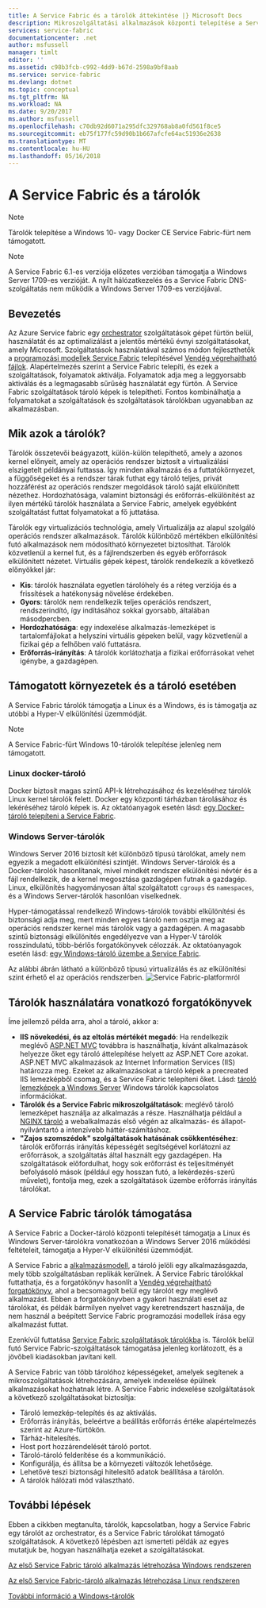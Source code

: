 ```yaml
---
title: A Service Fabric és a tárolók áttekintése |} Microsoft Docs
description: Mikroszolgáltatási alkalmazások központi telepítése a Service Fabric és tárolók használatának áttekintése. Ez a cikk ismerteti, hogyan használható a tárolók áttekintése és a Service Fabric elérhető képességek.
services: service-fabric
documentationcenter: .net
author: msfussell
manager: timlt
editor: ''
ms.assetid: c98b3fcb-c992-4dd9-b67d-2598a9bf8aab
ms.service: service-fabric
ms.devlang: dotnet
ms.topic: conceptual
ms.tgt_pltfrm: NA
ms.workload: NA
ms.date: 9/20/2017
ms.author: msfussell
ms.openlocfilehash: c70db92d6071a295dfc329768ab8a0fd561f8ce5
ms.sourcegitcommit: eb75f177fc59d90b1b667afcfe64ac51936e2638
ms.translationtype: MT
ms.contentlocale: hu-HU
ms.lasthandoff: 05/16/2018
---
```

# <a name="service-fabric-and-containers"></a>A Service Fabric és a tárolók
> [!NOTE]
> Tárolók telepítése a Windows 10- vagy Docker CE Service Fabric-fürt nem támogatott. 
>   

> [!NOTE]
> A Service Fabric 6.1-es verziója előzetes verzióban támogatja a Windows Server 1709-es verzióját. A nyílt hálózatkezelés és a Service Fabric DNS-szolgáltatás nem működik a Windows Server 1709-es verziójával. 
> 

## <a name="introduction"></a>Bevezetés
Az Azure Service fabric egy [orchestrator](service-fabric-cluster-resource-manager-introduction.md) szolgáltatások gépet fürtön belül, használatát és az optimalizálást a jelentős mértékű évnyi szolgáltatásokat, amely Microsoft. Szolgáltatások használatával számos módon fejleszthetők a [programozási modellek Service Fabric](service-fabric-choose-framework.md) telepítésével [Vendég végrehajtható fájlok](service-fabric-guest-executables-introduction.md). Alapértelmezés szerint a Service Fabric telepíti, és ezek a szolgáltatások, folyamatok aktiválja. Folyamatok adja meg a leggyorsabb aktiválás és a legmagasabb sűrűség használatát egy fürtön. A Service Fabric szolgáltatások tároló képek is telepítheti. Fontos kombinálhatja a folyamatokat a szolgáltatások és szolgáltatások tárolókban ugyanabban az alkalmazásban.   

## <a name="what-are-containers"></a>Mik azok a tárolók?
Tárolók összetevői beágyazott, külön-külön telepíthető, amely a azonos kernel előnyeit, amely az operációs rendszer biztosít a virtualizálási elszigetelt példányai futtassa. Így minden alkalmazás és a futtatókörnyezet, a függőségeket és a rendszer tárak futhat egy tároló teljes, privát hozzáférést az operációs rendszer megoldások tároló saját elkülönített nézethez. Hordozhatósága, valamint biztonsági és erőforrás-elkülönítést az ilyen mértékű tárolók használata a Service Fabric, amelyek egyébként szolgáltatást futtat folyamatokat a fő juttatása.

Tárolók egy virtualizációs technológia, amely Virtualizálja az alapul szolgáló operációs rendszer alkalmazások. Tárolók különböző mértékben elkülönítési futó alkalmazások nem módosítható környezetet biztosíthat. Tárolók közvetlenül a kernel fut, és a fájlrendszerben és egyéb erőforrások elkülönített nézetet. Virtuális gépek képest, tárolók rendelkezik a következő előnyökkel jár:

* **Kis**: tárolók használata egyetlen tárolóhely és a réteg verziója és a frissítések a hatékonyság növelése érdekében.
* **Gyors**: tárolók nem rendelkezik teljes operációs rendszert, rendszerindító, így indításához sokkal gyorsabb, általában másodpercben.
* **Hordozhatósága**: egy indexelése alkalmazás-lemezképet is tartalomfájlokat a helyszíni virtuális gépeken belül, vagy közvetlenül a fizikai gép a felhőben való futtatásra.
* **Erőforrás-irányítás**: A tárolók korlátozhatja a fizikai erőforrásokat vehet igénybe, a gazdagépen.

## <a name="container-types-and-supported-environments"></a>Támogatott környezetek és a tároló esetében
A Service Fabric tárolók támogatja a Linux és a Windows, és is támogatja az utóbbi a Hyper-V elkülönítési üzemmódját. 

> [!NOTE]
> A Service Fabric-fürt Windows 10-tárolók telepítése jelenleg nem támogatott. 
> 

### <a name="docker-containers-on-linux"></a>Linux docker-tároló
Docker biztosít magas szintű API-k létrehozásához és kezeléséhez tárolók Linux kernel tárolók felett. Docker egy központi tárházban tárolásához és lekéréséhez tároló képek is.
Az oktatóanyagok esetén lásd: [egy Docker-tároló telepíteni a Service Fabric](service-fabric-get-started-containers-linux.md).

### <a name="windows-server-containers"></a>Windows Server-tárolók
Windows Server 2016 biztosít két különböző típusú tárolókat, amely nem egyezik a megadott elkülönítési szintjét. Windows Server-tárolók és a Docker-tárolók hasonlítanak, mivel mindkét rendszer elkülönítési névtér és a fájl rendelkezik, de a kernel megosztása gazdagépen futnak a gazdagép. Linux, elkülönítés hagyományosan által szolgáltatott `cgroups` és `namespaces`, és a Windows Server-tárolók hasonlóan viselkednek.

Hyper-támogatással rendelkező Windows-tárolók további elkülönítési és biztonsági adja meg, mert minden egyes tároló nem osztja meg az operációs rendszer kernel más tárolók vagy a gazdagépen. A magasabb szintű biztonsági elkülönítés engedélyezve van a Hyper-V tárolók rosszindulatú, több-bérlős forgatókönyvek célozzák.
Az oktatóanyagok esetén lásd: [egy Windows-tároló üzembe a Service Fabric](service-fabric-get-started-containers.md).

Az alábbi ábrán látható a különböző típusú virtualizálás és az elkülönítési szint érhető el az operációs rendszerben.
![Service Fabric-platformról][Image1]

## <a name="scenarios-for-using-containers"></a>Tárolók használatára vonatkozó forgatókönyvek
Íme jellemző példa arra, ahol a tároló, akkor a:

* **IIS növekedési, és az eltolás mértékét megadó**: Ha rendelkezik meglévő [ASP.NET MVC](https://www.asp.net/mvc) továbbra is használhatja, kívánt alkalmazások helyezze őket egy tároló áttelepítése helyett az ASP.NET Core azokat. ASP.NET MVC alkalmazások az Internet Information Services (IIS) határozza meg. Ezeket az alkalmazásokat a tároló képek a precreated IIS lemezképből csomag, és a Service Fabric telepíteni őket. Lásd: [tároló lemezképek a Windows Server](https://docs.microsoft.com/virtualization/windowscontainers/quick-start/quick-start-windows-server) Windows tárolók kapcsolatos információkat.
* **Tárolók és a Service Fabric mikroszolgáltatások**: meglévő tároló lemezképet használja az alkalmazás a része. Használhatja például a [NGINX tároló](https://hub.docker.com/_/nginx/) a webalkalmazás első végén az alkalmazás- és állapot-nyilvántartó a intenzívebb háttér-számításhoz.
* **"Zajos szomszédok" szolgáltatások hatásának csökkentéséhez**: tárolók erőforrás irányítás képességét segítségével korlátozni az erőforrások, a szolgáltatás által használt egy gazdagépen. Ha szolgáltatások előfordulhat, hogy sok erőforrást és teljesítményét befolyásoló mások (például egy hosszan futó, a lekérdezés-szerű művelet), fontolja meg, ezek a szolgáltatások üzembe erőforrás irányítás tárolókat.

## <a name="service-fabric-support-for-containers"></a>A Service Fabric tárolók támogatása
A Service Fabric a Docker-tároló központi telepítését támogatja a Linux és Windows Server-tárolókra vonatkozóan a Windows Server 2016 működési feltételeit, támogatja a Hyper-V elkülönítési üzemmódját. 

A Service Fabric a [alkalmazásmodell](service-fabric-application-model.md), a tároló jelöli egy alkalmazásgazda, mely több szolgáltatásban replikák kerülnek. A Service Fabric tárolókkal futtathatja, és a forgatókönyv hasonlít a [Vendég végrehajtható forgatókönyv](service-fabric-guest-executables-introduction.md), ahol a becsomagolt belül egy tárolót egy meglévő alkalmazást. Ebben a forgatókönyvben a gyakori használati eset az tárolókat, és példák bármilyen nyelvet vagy keretrendszert használja, de nem használ a beépített Service Fabric programozási modellek írása egy alkalmazást futtat.

Ezenkívül futtatása [Service Fabric szolgáltatások tárolókba](service-fabric-services-inside-containers.md) is. Tárolók belül futó Service Fabric-szolgáltatások támogatása jelenleg korlátozott, és a jövőbeli kiadásokban javítani kell.

A Service Fabric van több tárolóhoz képességeket, amelyek segítenek a mikroszolgáltatások létrehozására, amelyek indexelése épülnek alkalmazásokat hozhatnak létre. A Service Fabric indexelése szolgáltatások a következő szolgáltatásokat biztosítja:

* Tároló lemezkép-telepítés és az aktiválás.
* Erőforrás irányítás, beleértve a beállítás erőforrás értéke alapértelmezés szerint az Azure-fürtökön.
* Tárház-hitelesítés.
* Host port hozzárendelését tároló portot.
* Tároló-tároló felderítése és a kommunikáció.
* Konfigurálja, és állítsa be a környezeti változók lehetősége.
* Lehetővé teszi biztonsági hitelesítő adatok beállítása a tárolón.
* A tárolók hálózati mód választható.

## <a name="next-steps"></a>További lépések
Ebben a cikkben megtanulta, tárolók, kapcsolatban, hogy a Service Fabric egy tárolót az orchestrator, és a Service Fabric tárolókat támogató szolgáltatások. A következő lépésben azt ismerteti példák az egyes mutatjuk be, hogyan használhatja ezeket a szolgáltatásokat.

[Az első Service Fabric tároló alkalmazás létrehozása Windows rendszeren](service-fabric-get-started-containers.md)

[Az első Service Fabric-tároló alkalmazás létrehozása Linux rendszeren](service-fabric-get-started-containers-linux.md)

[További információ a Windows-tárolók](https://docs.microsoft.com/virtualization/windowscontainers/about/)

[Image1]: media/service-fabric-containers/Service-Fabric-Types-of-Isolation.png
